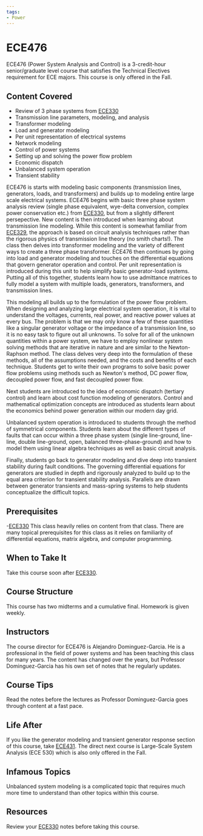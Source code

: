 ```yaml
---
tags:
- Power
---
```


# ECE476

ECE476 (Power System Analysis and Control) is a 3-credit-hour senior/graduate level course that satisfies the Technical Electives requirement for ECE majors. This course is only offered in the Fall.


## Content Covered


- Review of 3 phase systems from [ECE330](ECE330.md)
- Transmission line parameters, modeling, and analysis
- Transformer modeling
- Load and generator modeling
- Per unit representation of electrical systems
- Network modeling
- Control of power systems
- Setting up and solving the power flow problem
- Economic dispatch
- Unbalanced system operation
- Transient stability

ECE476 is starts with modeling basic components (transmission lines, generators, loads, and transformers) and builds up to modeling entire large scale electrical systems. ECE476 begins with basic three phase system analysis review (single phase equivalent, wye-delta conversion, complex power conservation etc.) from [ECE330](ECE330.md), but from a slightly different persepective. New content is then introduced when learning about transmission line modeling. While this content is somewhat familiar from [ECE329](ECE329.md), the approach is based on circuit analysis techniques rather than the rigorous physics of transmission line theory (no smith charts!). The class then delves into transformer modeling and the variety of different ways to create a three phase transformer. ECE476 then continues by going into load and generator modeling and touches on the differential equations that govern generator operation and control. Per unit representation is introduced during this unit to help simplify basic generator-load systems. Putting all of this together, students learn how to use admittance matrices to fully model a system with multiple loads, generators, transformers, and transmission lines. 

This modeling all builds up to the formulation of the power flow problem. When designing and analyzing large electrical system operation, it is vital to understand the voltages, currents, real power, and reactive power values at every bus. The problem is that we may only know a few of these quantities like a singular generator voltage or the impedance of a transmission line, so it is no easy task to figure out all unknowns. To solve for all of the unknown quantities within a power system, we have to employ nonlinear system solving methods that are iterative in nature and are similar to the Newton-Raphson method. The class delves very deep into the formulation of these methods, all of the assumptions needed, and the costs and benefits of each technique. Students get to write their own programs to solve basic power flow problems using methods such as Newton's method, DC power flow, decoupled power flow, and fast decoupled power flow. 

Next students are introduced to the idea of economic dispatch (tertiary control) and learn about cost function modeling of generators. Control and mathematical optimization concepts are introduced as students learn about the economics behind power generation within our modern day grid. 

Unbalanced system operation is introduced to students through the method of symmetrical components. Students learn about the different types of faults that can occur within a three phase system (single line-ground, line-line, double line-ground, open, balanced three-phase-ground) and how to model them using linear algebra techniques as well as basic circuit analysis. 

Finally, students go back to generator modeling and dive deep into transient stability during fault conditions. The governing differential equations for generators are studied in depth and rigorously analyzed to build up to the equal area criterion for transient stability analysis. Parallels are drawn between generator transients and mass-spring systems to help students conceptualize the difficult topics. 
## Prerequisites
-[ECE330](ECE330.md)
This class heavily relies on content from that class. There are many topical prerequisites for this class as it relies on familiarity of differential equations, matrix algebra, and computer programming. 
## When to Take It
Take this course soon after [ECE330](ECE330.md).
## Course Structure
This course has two midterms and a cumulative final. Homework is given weekly. 
## Instructors
The course director for ECE476 is Alejandro Dominguez-Garcia. He is a professional in the field of power systems and has been teaching this class for many years. The content has changed over the years, but Professor Dominguez-Garcia has his own set of notes that he regularly updates. 

## Course Tips
Read the notes before the lectures as Professor Dominguez-Garcia goes through content at a fast pace.


## Life After
If you like the generator modeling and transient generator response section of this course, take [ECE431](ECE431.md). The direct next course is Large-Scale System Analysis (ECE 530) which is also only offered in the Fall.


## Infamous Topics
Unbalanced system modeling is a complicated topic that requires much more time to understand than other topics within this course. 


## Resources
Review your [ECE330](ECE330.md) notes before taking this course.

